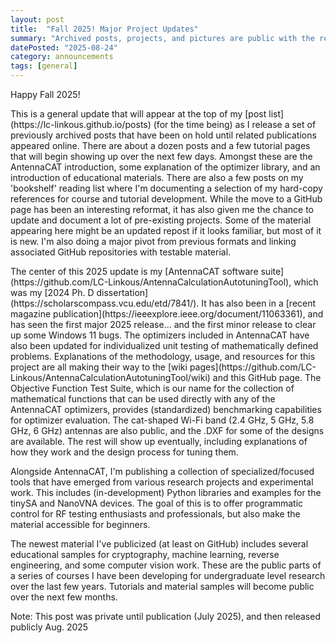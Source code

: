 ```yaml
---
layout: post
title:  "Fall 2025! Major Project Updates"
summary: "Archived posts, projects, and pictures are public with the release of software and publications."
datePosted: "2025-08-24"
category: announcements
tags: [general]
---
```


<p> 
Happy Fall 2025! 
</p>

<p> 
This is a general update that will appear at the top of my [post list](https://lc-linkous.github.io/posts) (for the time being) as I release a set of previously archived posts that have been on hold until related publications appeared online. There are about a dozen posts and a few tutorial pages that will begin showing up over the next few days. Amongst these are the AntennaCAT introduction, some explanation of the optimizer library, and an introduction of educational materials. There are also a few posts on my 'bookshelf' reading list where I'm documenting a selection of my hard-copy references for course and tutorial development.  
While the move to a GitHub page has been an interesting reformat, it has also given me the chance to update and document a lot of pre-existing projects. Some of the material appearing here might be an updated repost if it looks familiar, but most of it is new. I'm also doing a major pivot from previous formats and linking associated GitHub repositories with testable material.
</p> 

<p> 
The center of this 2025 update is my [AntennaCAT software suite](https://github.com/LC-Linkous/AntennaCalculationAutotuningTool), which was my [2024 Ph. D dissertation](https://scholarscompass.vcu.edu/etd/7841/). It has also been in a [recent magazine publication](https://ieeexplore.ieee.org/document/11063361), and has seen the first major 2025 release... and the first minor release to clear up some Windows 11 bugs.  The optimizers included in AntennaCAT have also been updated for individualized unit testing of mathematically defined problems. Explanations of the methodology, usage, and resources for this project are all making their way to the [wiki pages](https://github.com/LC-Linkous/AntennaCalculationAutotuningTool/wiki) and this GitHub page. The Objective Function Test Suite, which is our name for the collection of mathematical functions that can be used directly with any of the AntennaCAT optimizers, provides (standardized) benchmarking capabilities for optimizer evaluation. The cat-shaped Wi-Fi band (2.4 GHz, 5 GHz, 5.8 GHz, 6 GHz) antennas are also public, and the .DXF for some of the designs are available. The rest will show up eventually, including explanations of how they work and the design process for tuning them.
</p> 

<p>
Alongside AntennaCAT, I'm publishing a collection of specialized/focused tools that have emerged from various research projects and experimental work. This includes (in-development) Python libraries and examples for the tinySA and NanoVNA devices. The goal of this is to offer programmatic control for RF testing enthusiasts and professionals, but also make the material accessible for beginners.
</p> 

<p> 
The newest material I've publicized (at least on GitHub) includes several educational samples for cryptography, machine learning, reverse engineering, and some computer vision work. These are the public parts of a series of courses I have been developing for undergraduate level research over the last few years. Tutorials and material samples will become public over the next few months.
</p> 


<p>
Note: This post was private until publication (July 2025), and then released publicly Aug. 2025
</p>
